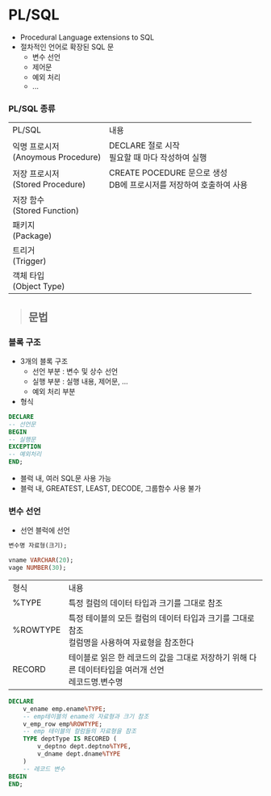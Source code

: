 # PL/SQL

* Procedural Language extensions to SQL
* 절차적인 언어로 확장된 SQL 문
  * 변수 선언
  * 제어문
  * 예외 처리 
  * ...

### PL/SQL 종류

<table>
    <tr>
        <td>PL/SQL</td>
        <td>내용</td>
    </tr>
    <tr>
        <td>익명 프로시저<br>(Anoymous Procedure)</td>
        <td>DECLARE 절로 시작<br>필요할 때 마다 작성하여 실행</td>
    </tr>
    <tr>
        <td>저장 프로시저<br>(Stored Procedure)</td>
        <td>CREATE POCEDURE 문으로 생성<br>DB에 프로시저를 저장하여 호출하여 사용</td>
    </tr>
    <tr>
        <td>저장 함수<br>(Stored Function)</td>
        <td></td>
    </tr>
    <tr>
        <td>패키지<br>(Package)</td>
        <td></td>
    </tr>
    <tr>
        <td>트리거<br>(Trigger)</td>
        <td></td>
    </tr>
    <tr>
        <td>객체 타입<br>(Object Type)</td>
        <td></td>
    </tr>
</table>

> ## 문법

### 블록 구조
* 3개의 블록 구조
  * 선언 부분 : 변수 및 상수 선언
  * 실행 부분 : 실행 내용, 제어문, ...
  * 예외 처리 부분
* 형식

```sql
DECLARE 
-- 선언문
BEGIN 
-- 실행문
EXCEPTION
-- 예외처리
END;
```
* 블럭 내, 여러 SQL문 사용 가능
* 블럭 내, GREATEST, LEAST, DECODE, 그룹함수 사용 불가

### 변수 선언
* 선언 블럭에 선언

```sql
변수명 자료형(크기);

vname VARCHAR(20);
vage NUMBER(30);
```
<table>
    <tr>
        <td>형식</td>
        <td>내용</td>
    </tr>
    <tr>
        <td>%TYPE</td>
        <td>특정 컬럼의 데이터 타입과 크기를 그대로 참조</td>
    </tr>
    <tr>
        <td>%ROWTYPE</td>
        <td>특정 테이블의 모든 컬럼의 데이터 타입과 크기를 그대로 참조<br>컬럼명을 사용하여 자료형을 참조한다</td>
    </tr>
    <tr>
        <td>RECORD</td>
        <td>테이블로 읽은 한 레코드의 값을 그대로 저장하기 위해 다른 데이터타입을 여러개 선언<br>레코드명.변수명 </td>
    </tr>
</table>

```sql
DECLARE
    v_ename emp.ename%TYPE; 
    -- emp테이블의 ename의 자료형과 크기 참조
    v_emp_row emp%ROWTYPE;
    -- emp 테이블의 컬럼들의 자료형을 참조
    TYPE deptType IS RECORED (
        v_deptno dept.deptno%TYPE,
        v_dname dept.dname%TYPE
    )
    -- 레코드 변수
BEGIN
END;

```
